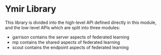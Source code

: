 # Ymir Library
This library is divided into the high-level API defined directly in this module, and the low-level APIs which are split
into three modules:

- garrison contains the server aspects of federated learning
- mp contains the shared aspects of federated learning
- scout contains the endpoint aspects of federated learning